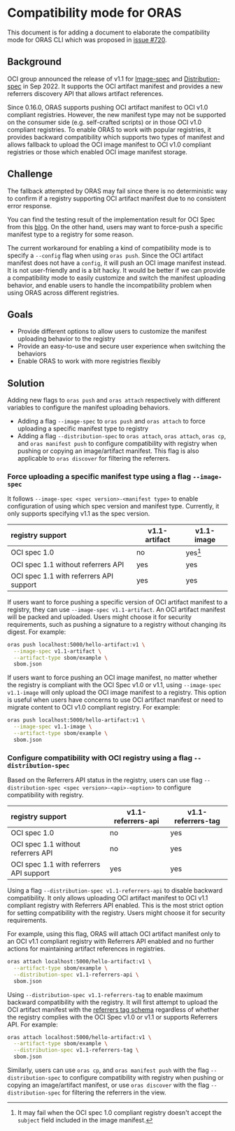 # Compatibility mode for ORAS



This document is for adding a document to elaborate the compatibility mode for ORAS CLI which was proposed in [issue #720](https://github.com/oras-project/oras/issues/720).

## Background

OCI group announced the release of v1.1 for [Image-spec](https://github.com/opencontainers/image-spec/blob/v1.1.0-rc1/artifact.md) and [Distribution-spec](https://github.com/opencontainers/distribution-spec) in Sep 2022. It supports the OCI artifact manifest and provides a new referrers discovery API that allows artifact references.

Since 0.16.0, ORAS supports pushing OCI artifact manifest to OCI v1.0 compliant registries. However, the new manifest type may not be supported on the consumer side (e.g. self-crafted scripts) or in those OCI v1.0 compliant registries. To enable ORAS to work with popular registries, it provides backward compatibility which supports two types of manifest and allows fallback to upload the OCI image manifest to OCI v1.0 compliant registries or those which enabled OCI image manifest storage. 

## Challenge

The fallback attempted by ORAS may fail since there is no deterministic way to confirm if a registry supporting OCI artifact manifest due to no consistent error response. 

You can find the testing result of the implementation result for OCI Spec from this [blog](https://toddysm.com/2023/01/05/oci-artifct-manifests-oci-referrers-api-and-their-support-across-registries-part-1/). On the other hand, users may want to force-push a specific manifest type to a registry for some reason.

The current workaround for enabling a kind of compatibility mode is to specify a `--config` flag when using `oras push`. Since the OCI artifact manifest does not have a `config`, it will push an OCI image manifest instead. It is not user-friendly and is a bit hacky. It would be better if we can provide a compatibility mode to easily customize and switch the manifest uploading behavior, and enable users to handle the incompatibility problem when using ORAS across different registries. 

## Goals

- Provide different options to allow users to customize the manifest uploading behavior to the registry
- Provide an easy-to-use and secure user experience when switching the behaviors
- Enable ORAS to work with more registries flexibly 

## Solution

Adding new flags to `oras push` and `oras attach` respectively with different variables to configure the manifest uploading behaviors. 

- Adding a flag `--image-spec` to `oras push` and `oras attach` to force uploading a specific manifest type to registry
- Adding a flag `--distribution-spec` to `oras attach`, `oras attach`, `oras cp`, and `oras manifest push` to configure compatibility with registry when pushing or copying an image/artifact manifest. This flag is also applicable to `oras discover` for filtering the referrers.

### Force uploading a specific manifest type using a flag `--image-spec`

It follows `--image-spec <spec version>-<manifest type>` to enable configuration of using which spec version and manifest type. Currently, it only supports specifying v1.1 as the spec version. 

| registry support                        | v1.1-artifact | v1.1-image | 
| :-------------------------------------- | ----------------- | -------------- | 
| OCI spec 1.0                            | no                | yes[^footnote] |
| OCI spec 1.1 without referrers API      | yes               | yes            | 
| OCI spec 1.1 with referrers API support | yes               | yes            | 

> [^footnote]: It may fail when the OCI spec 1.0 compliant registry doesn't accept the `subject` field included in the image manifest.

If users want to force pushing a specific version of OCI artifact manifest to a registry, they can use `--image-spec v1.1-artifact`. An OCI artifact manifest will be packed and uploaded. Users might choose it for security requirements, such as pushing a signature to a registry without changing its digest. For example:

```bash
oras push localhost:5000/hello-artifact:v1 \
  --image-spec v1.1-artifact \
  --artifact-type sbom/example \
  sbom.json 
```

If users want to force pushing an OCI image manifest, no matter whether the registry is compliant with the OCI Spec v1.0 or v1.1, using `--image-spec v1.1-image` will only upload the OCI image manifest to a registry. This option is useful when users have concerns to use OCI artifact manifest or need to migrate content to OCI v1.0 compliant registry. For example:

```bash
oras push localhost:5000/hello-artifact:v1 \
  --image-spec v1.1-image \
  --artifact-type sbom/example \
  sbom.json
```

### Configure compatibility with OCI registry using a flag `--distribution-spec`

Based on the Referrers API status in the registry, users can use flag `--distribution-spec <spec version>-<api>-<option>` to configure compatibility with registry. 

| registry support                        |  v1.1-referrers-api | v1.1-referrers-tag |
| :-------------------------------------- | --- | --- | 
| OCI spec 1.0                            | no  | yes |
| OCI spec 1.1 without referrers API      | no  | yes |
| OCI spec 1.1 with referrers API support | yes | yes |

Using a flag `--distribution-spec v1.1-referrers-api` to disable backward compatibility. It only allows uploading OCI artifact manifest to OCI v1.1 compliant registry with Referrers API enabled. This is the most strict option for setting compatibility with the registry. Users might choose it for security requirements. 

For example, using this flag, ORAS will attach OCI artifact manifest only to an OCI v1.1 compliant registry with Referrers API enabled and no further actions for maintaining artifact references in registries.  

```bash
oras attach localhost:5000/hello-artifact:v1 \
  --artifact-type sbom/example \
  --distribution-spec v1.1-referrers-api \
  sbom.json 
```

Using `--distribution-spec v1.1-referrers-tag` to enable maximum backward compatibility with the registry. It will first attempt to upload the OCI artifact manifest with the [referrers tag schema](https://github.com/opencontainers/distribution-spec/blob/v1.1.0-rc1/spec.md#referrers-tag-schema) regardless of whether the registry complies with the OCI Spec v1.0 or v1.1 or supports Referrers API. For example: 

```bash
oras attach localhost:5000/hello-artifact:v1 \
  --artifact-type sbom/example \
  --distribution-spec v1.1-referrers-tag \
  sbom.json 
```

Similarly, users can use `oras cp`, and `oras manifest push` with the flag `--distribution-spec` to configure compatibility with registry when pushing or copying an image/artifact manifest, or use `oras discover` with the flag `--distribution-spec` for filtering the referrers in the view.